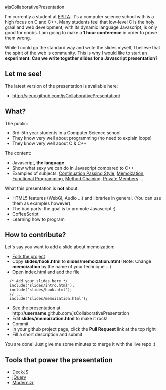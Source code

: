 #jsCollaborativePresentation

I'm currently a student at [EPITA](http://epita.fr/). It's a computer science school with is a high focus on C and C++. 
Many students feel that low-level C is the holy graal and web development, with its dynamic language Javascript,
is only good for noobs. I am going to make a **1 hour conference** in order to prove them wrong.

While I could go the standard way and write the slides myself, I believe that the spirit of the web is community. 
This is why I would like to start an **experiment: Can we write together slides for a Javascript presentation?**

## Let me see!

The latest version of the presentation is available here:

- http://vjeux.github.com/jsCollaborativePresentation/

## What?

The public:

  - 3rd-5th year students in a Computer Science school
  - They know very well about programming (no need to explain loops)
  - They know very well about C & C++

The content:

  - Javascript, **the language**
  - Show what sexy we can do in Javascript compared to C++
  - Examples of subjects: 
  [Continuation Passing Style](http://en.wikipedia.org/wiki/Continuation-passing_style), 
  [Memoization](http://en.wikipedia.org/wiki/Memoization), 
  [Functional Programming](http://en.wikipedia.org/wiki/Functional_programming),
  [Method Chaining](http://ejohn.org/blog/ultra-chaining-with-jquery/),
  [Private Members](http://javascript.crockford.com/private.html) ...

What this presentation is **not** about:

  - HTML5 features (WebGl, Audio ...) and libraries in general. (You can use them as examples however).
  - The bad parts: the goal is to promote Javascript :)
  - CoffeeScript
  - Learning how to program

## How to contribute?

Let's say you want to add a slide about memoization:

  - [Fork the project](https://github.com/vjeux/jsCollaborativePresentation/fork)
  - Copy **slides/hook.html** to **slides/memoization.html** (Note: Change **memoization** by the name of your technique ...)
  - Open index.html and add the file
  
```  
  /* Add your slides here */
  include('slides/intro.html');
  include('slides/hook.html');
  // ...
  include('slides/memoization.html');
```
  - See the presentation at http://**username**.github.com/jsCollaborativePresentation
  - Edit **slides/memoization.html** to make it rock!
  - Commit
  - In your github project page, click the **Pull Request** link at the top right
  - Fill a short description and submit

You are done! Just give me some minutes to merge it with the live repo :)

## Tools that power the presentation
  - [DeckJS](http://imakewebthings.github.com/deck.js/)
  - [jQuery](http://jquery.com/)
  - [Modernizr](http://www.modernizr.com/)
